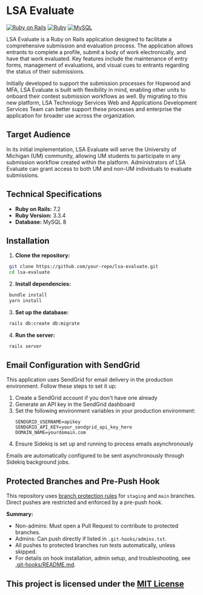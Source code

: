 # LSA Evaluate

[![Ruby on Rails](https://img.shields.io/badge/Ruby%20on%20Rails-7.2-red)](https://rubyonrails.org/)
[![Ruby](https://img.shields.io/badge/Ruby-3.3.4-blue)](https://www.ruby-lang.org/en/)
[![MySQL](https://img.shields.io/badge/Database-MySQL%208-green)](https://www.mysql.com/)

LSA Evaluate is a Ruby on Rails application designed to facilitate a comprehensive submission and evaluation process. The application allows entrants to complete a profile, submit a body of work electronically, and have that work evaluated. Key features include the maintenance of entry forms, management of evaluations, and visual cues to entrants regarding the status of their submissions.

Initially developed to support the submission processes for Hopwood and MFA, LSA Evaluate is built with flexibility in mind, enabling other units to onboard their contest submission workflows as well. By migrating to this new platform, LSA Technology Services Web and Applications Development Services Team can better support these processes and enterprise the application for broader use across the organization.

## Target Audience

In its initial implementation, LSA Evaluate will serve the University of Michigan (UM) community, allowing UM students to participate in any submission workflow created within the platform. Administrators of LSA Evaluate can grant access to both UM and non-UM individuals to evaluate submissions.

## Technical Specifications

- **Ruby on Rails:** 7.2
- **Ruby Version:** 3.3.4
- **Database:** MySQL 8

## Installation

1. **Clone the repository:**

  ```bash
   git clone https://github.com/your-repo/lsa-evaluate.git
   cd lsa-evaluate
  ```

2. **Install dependencies:**

  ```bash
   bundle install
   yarn install
  ```

3. **Set up the database:**

  ```bash
   rails db:create db:migrate

  ```

4. **Run the server:**

  ```bash
   rails server
  ```

## Email Configuration with SendGrid

This application uses SendGrid for email delivery in the production environment. Follow these steps to set it up:

1. Create a SendGrid account if you don't have one already
2. Generate an API key in the SendGrid dashboard
3. Set the following environment variables in your production environment:
   ```
   SENDGRID_USERNAME=apikey
   SENDGRID_API_KEY=your_sendgrid_api_key_here
   DOMAIN_NAME=yourdomain.com
   ```
4. Ensure Sidekiq is set up and running to process emails asynchronously

Emails are automatically configured to be sent asynchronously through Sidekiq background jobs.

## Protected Branches and Pre-Push Hook

This repository uses [branch protection rules](https://docs.github.com/en/repositories/configuring-branches-and-merges-in-your-repository/branch-protection-rules) for `staging` and `main` branches.
Direct pushes are restricted and enforced by a pre-push hook.

**Summary:**

- Non-admins: Must open a Pull Request to contribute to protected branches.
- Admins: Can push directly if listed in `.git-hooks/admins.txt`.
- All pushes to protected branches run tests automatically, unless skipped.
- For details on hook installation, admin setup, and troubleshooting, see [.git-hooks/README.md](.git-hooks/README.md).

## This project is licensed under the [MIT License](https://github.com/your-repo/lsa-evaluate/blob/main/LICENSE)
